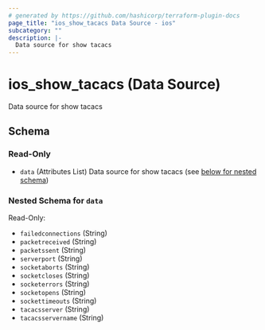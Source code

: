 ```yaml
---
# generated by https://github.com/hashicorp/terraform-plugin-docs
page_title: "ios_show_tacacs Data Source - ios"
subcategory: ""
description: |-
  Data source for show tacacs
---
```


# ios_show_tacacs (Data Source)

Data source for show tacacs



<!-- schema generated by tfplugindocs -->
## Schema

### Read-Only

- `data` (Attributes List) Data source for show tacacs (see [below for nested schema](#nestedatt--data))

<a id="nestedatt--data"></a>
### Nested Schema for `data`

Read-Only:

- `failedconnections` (String)
- `packetreceived` (String)
- `packetssent` (String)
- `serverport` (String)
- `socketaborts` (String)
- `socketcloses` (String)
- `socketerrors` (String)
- `socketopens` (String)
- `sockettimeouts` (String)
- `tacacsserver` (String)
- `tacacsservername` (String)
